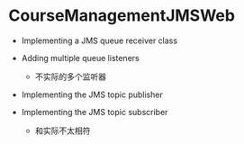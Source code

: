 # CourseManagementJMSWeb
* Implementing a JMS queue receiver class
* Adding multiple queue listeners

    - 不实际的多个监听器
* Implementing the JMS topic publisher
* Implementing the JMS topic subscriber
    - 和实际不太相符
